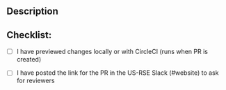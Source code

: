 ## Description
<!--- Describe your changes.  If it fixes an open issue, please link to the issue here. -->


## Checklist:
<!---Check these off after you create the PR --->
- [ ] I have previewed changes locally or with CircleCI (runs when PR is created)
- [ ] I have posted the link for the PR in the US-RSE Slack (#website) to ask for reviewers


<!---Ask questions if needed in the #website channel of US-RSE Slack --->